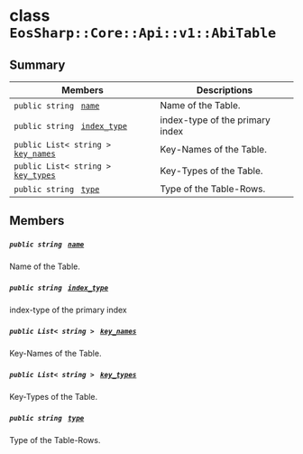# class `EosSharp::Core::Api::v1::AbiTable` 

## Summary

 Members                                | Descriptions                                
----------------------------------------|---------------------------------------------
`public string ` [`name`](#class_eos_sharp_1_1_core_1_1_api_1_1v1_1_1_abi_table_1a8ccf841cb59e451791bcb2e1ac4f1edc) | Name of the Table.
`public string ` [`index_type`](#class_eos_sharp_1_1_core_1_1_api_1_1v1_1_1_abi_table_1a0b1d0a67856f4a8e33b17dd0f08405e0) | index-type of the primary index
`public List< string > ` [`key_names`](#class_eos_sharp_1_1_core_1_1_api_1_1v1_1_1_abi_table_1a30ca3636088c1d37c17ded754bcc76fe) | Key-Names of the Table.
`public List< string > ` [`key_types`](#class_eos_sharp_1_1_core_1_1_api_1_1v1_1_1_abi_table_1a7fa3adf800d4be5bb2e7b7a02d52df24) | Key-Types of the Table.
`public string ` [`type`](#class_eos_sharp_1_1_core_1_1_api_1_1v1_1_1_abi_table_1acce15679d830831b0bbe8ebc2a60b2ca) | Type of the Table-Rows.

## Members

##### `public string ` [`name`](#class_eos_sharp_1_1_core_1_1_api_1_1v1_1_1_abi_table_1a8ccf841cb59e451791bcb2e1ac4f1edc) 

Name of the Table.

##### `public string ` [`index_type`](#class_eos_sharp_1_1_core_1_1_api_1_1v1_1_1_abi_table_1a0b1d0a67856f4a8e33b17dd0f08405e0) 

index-type of the primary index

##### `public List< string > ` [`key_names`](#class_eos_sharp_1_1_core_1_1_api_1_1v1_1_1_abi_table_1a30ca3636088c1d37c17ded754bcc76fe) 

Key-Names of the Table.

##### `public List< string > ` [`key_types`](#class_eos_sharp_1_1_core_1_1_api_1_1v1_1_1_abi_table_1a7fa3adf800d4be5bb2e7b7a02d52df24) 

Key-Types of the Table.

##### `public string ` [`type`](#class_eos_sharp_1_1_core_1_1_api_1_1v1_1_1_abi_table_1acce15679d830831b0bbe8ebc2a60b2ca) 

Type of the Table-Rows.

